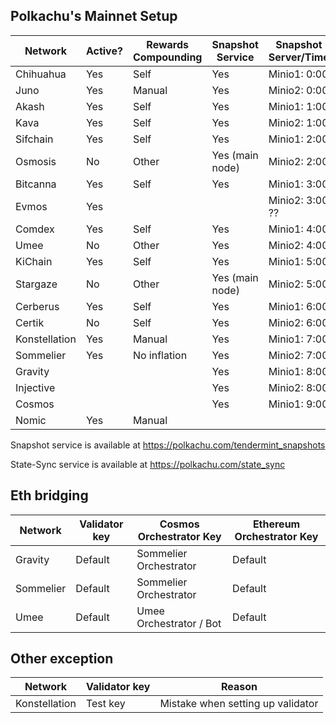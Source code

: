 ## Polkachu's Mainnet Setup

| Network       | Active? | Rewards Compounding | Snapshot Service | Snapshot Server/Time | Tenderduty | RPC | State Sync | Backup Server |
| ------------- | ------- | ------------------- | ---------------- | -------------------- | ---------- | --- | ---------- | ------------- |
| Chihuahua     | Yes     | Self                | Yes              | Minio1: 0:00         | Yes        | Yes | Yes        | Yes           |
| Juno          | Yes     | Manual              | Yes              | Minio2: 0:00         | Yes        | Yes |            | Yes           |
| Akash         | Yes     | Self                | Yes              | Minio1: 1:00         | Yes        | Yes |            | Yes           |
| Kava          | Yes     | Self                | Yes              | Minio2: 1:00         | Yes        | Yes | Yes        | Yes           |
| Sifchain      | Yes     | Self                | Yes              | Minio1: 2:00         | Yes        | Yes | Yes        | Yes           |
| Osmosis       | No      | Other               | Yes (main node)  | Minio2: 2:00         | No need    | Yes | Yes        |               |
| Bitcanna      | Yes     | Self                | Yes              | Minio1: 3:00         | Yes        | Yes | Yes        | Yes           |
| Evmos         | Yes     |                     |                  | Minio2: 3:00 ??      |            |     |            |               |
| Comdex        | Yes     | Self                | Yes              | Minio1: 4:00         | Yes        | Yes | Yes        | Yes           |
| Umee          | No      | Other               | Yes              | Minio2: 4:00         | No need    | Yes | Yes        | Yes           |
| KiChain       | Yes     | Self                | Yes              | Minio1: 5:00         | Yes        | Yes | Yes        | Yes           |
| Stargaze      | No      | Other               | Yes (main node)  | Minio2: 5:00         | No need    | Yes |            |               |
| Cerberus      | Yes     | Self                | Yes              | Minio1: 6:00         | Yes        | Yes | Yes        | Yes           |
| Certik        | No      | Self                | Yes              | Minio2: 6:00         | Yes        | Yes | Yes        | Yes           |
| Konstellation | Yes     | Manual              | Yes              | Minio1: 7:00         | Yes        | Yes | Yes        | Yes           |
| Sommelier     | Yes     | No inflation        | Yes              | Minio2: 7:00         | Yes        | Yes | Yes        | Yes           |
| Gravity       |         |                     | Yes              | Minio1: 8:00         |            | Yes | Yes        | Yes           |
| Injective     |         |                     | Yes              | Minio2: 8:00         |            | Yes | Yes        | Yes           |
| Cosmos        |         |                     | Yes              | Minio1: 9:00         |            | Yes | Yes        | Yes           |
| Nomic         | Yes     | Manual              |                  |                      |            |     |            |               |

Snapshot service is available at https://polkachu.com/tendermint_snapshots

State-Sync service is available at https://polkachu.com/state_sync

## Eth bridging

| Network   | Validator key | Cosmos Orchestrator Key | Ethereum Orchestrator Key |
| --------- | ------------- | ----------------------- | ------------------------- |
| Gravity   | Default       | Sommelier Orchestrator  | Default                   |
| Sommelier | Default       | Sommelier Orchestrator  | Default                   |
| Umee      | Default       | Umee Orchestrator / Bot | Default                   |

## Other exception

| Network       | Validator key | Reason                            |
| ------------- | ------------- | --------------------------------- |
| Konstellation | Test key      | Mistake when setting up validator |
